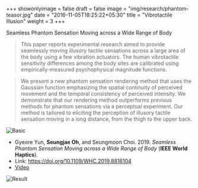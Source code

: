 +++
showonlyimage = false
draft = false
image = "img/research/phantom-teasor.jpg"
date = "2016-11-05T18:25:22+05:30"
title = "Vibrotactile Illusion"
weight = 3
+++

Seamless Phantom Sensation Moving across a Wide Range of Body
<!--more-->

>This paper reports experimental research aimed to provide seamlessly moving illusory tactile sensations across a large area of the body using a few vibration actuators. The human vibrotactile sensitivity differences among the body sites are calibrated using empirically-measured psychophysical magnitude functions. 

>We present a new phantom sensation rendering method that uses the Gaussian function emphasizing the spatial continuity of perceived movement and the temporal consistency of perceived intensity. We demonstrate that our rendering method outperforms previous methods for phantom sensations via a perceptual experiment. Our method is tailored to eliciting the perception of illusory tactile sensation moving in a long distance, from the thigh to the upper back.


![Basic][1]

* Gyeore Yun, **Seungjae Oh**, and Seungmoon Choi. 2019. *Seamless Phantom Sensation Moving across a Wide Range of Body* (**IEEE World Haptics**).
* Link: https://doi.org/10.1109/WHC.2019.8816104
* [Video](https://youtu.be/PTAj4zyKdYs)



![Result][2]


[1]: /img/research/phantom-basic.png
[2]: /img/research/phantom-res.png
